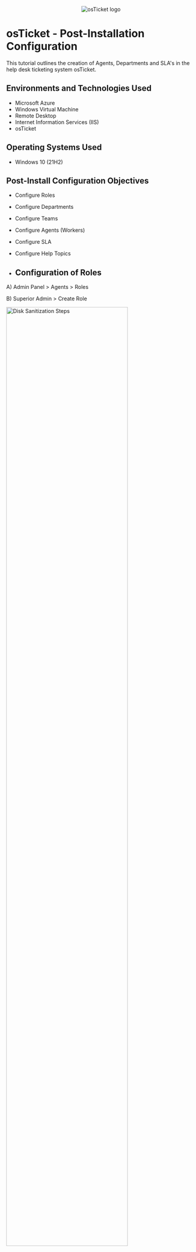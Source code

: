 <p align="center">
<img src="https://i.imgur.com/Clzj7Xs.png" alt="osTicket logo"/>
</p>

<h1>osTicket - Post-Installation Configuration</h1>

This tutorial outlines the creation of Agents, Departments and SLA's in the help desk ticketing system osTicket. 

<h2>Environments and Technologies Used</h2>

- Microsoft Azure
- Windows Virtual Machine
- Remote Desktop
- Internet Information Services (IIS)
- osTicket

<h2>Operating Systems Used </h2>

- Windows 10</b> (21H2)
<p>

<h2>Post-Install Configuration Objectives</h2>

- Configure Roles
- Configure Departments
- Configure Teams
- Configure Agents (Workers)
- Configure SLA
- Configure Help Topics

- <h2>Configuration of Roles</h2>

A) Admin Panel > Agents > Roles

B) Superior Admin > Create Role

<img src="https://i.imgur.com/eHgF4RJ.png" height="80%" width="80%" alt="Disk Sanitization Steps"/>

Create the role Superior Admin, and give it the accessbility that a Superior Admin should have. Complete Control.

<img src="https://i.imgur.com/95zIXPV.png" height="80%" width="80%" alt="Disk Sanitization Steps"/>

- <h2>Configure Departments</h2>

A) Admin Panel > Agents > Departments

B) System Administrators > Create Department

<img src="https://i.imgur.com/vnzabEi.png" height="80%" width="80%" alt="Disk Sanitization Steps"/>


- <h2>Configure Teams</h2>

A) Admin Panel > Agents > Teams

B) Level I Support

C) Level II Support > Edit to your liking > Create Teams

<img src="https://i.imgur.com/BadK5BJ.png" height="80%" width="80%" alt="Disk Sanitization Steps"/>


- <h2>Allow anyone to create tickets</h2>

A) Admin Panel > Settings > User Settings

B) Click Registration Required > Save Changes

<img src="https://i.imgur.com/pbyL9lP.png" height="80%" width="80%" alt="Disk Sanitization Steps"/>


- <h2>Configure Agents (Workers)</h2>

A) Admin Panel > Agents > Add New Agent

- Kayden
- Benjamin

<img src="https://i.imgur.com/nT4TYi4.png" height="80%" width="80%" alt="Disk Sanitization Steps"/>


Edit Access, Permissions, and Teams as needed for the designated agent


<img src="https://i.imgur.com/oaYFKkO.png" height="80%" width="80%" alt="Disk Sanitization Steps"/>


- <h2>Configure Users (Customers)</h2>

A) Agent Panel > User > Add New User

- Sammy
- Rudy

<img src="https://i.imgur.com/iiyucZ9.png" height="80%" width="80%" alt="Disk Sanitization Steps"/>


- <h2>Configure SLA</h2>

A) Admin Panel > Manage > SLA > Add New SLA Plan

<img src="https://i.imgur.com/TmBYI6t.png" height="80%" width="80%" alt="Disk Sanitization Steps"/>

B) Sev-A (1 hour, 24/7)
 
   Sev-B (4 hour, 24/7)
  
   Sev-C (1 hour, 24/7)
  
<img src="https://i.imgur.com/99kwMgq.png" height="80%" width="80%" alt="Disk Sanitization Steps"/>
  
  
Once you're finished entering your SLA Plan's, it should look like this
  
  
<img src="https://i.imgur.com/ANtmyxe.png" height="80%" width="80%" alt="Disk Sanitization Steps"/>
  
  
- <h2>Configure Help Topics</h2>

A) Admin Panel > Manage > Help Topics

<img src="https://i.imgur.com/rKlQ35Z.png" height="80%" width="80%" alt="Disk Sanitization Steps"/>
  
B) Add New Help Topics
  
  - Business Critcal Outage
  
  - Personal Computer Issues
  
  - Equipment Request
  
  - Password Reset
  
  When complete, it should look like this
  
  <img src="https://i.imgur.com/t0fNX8H.png" height="80%" width="80%" alt="Disk Sanitization Steps"/>
  
 On the next tutorial, we will create tickets & dislpay the <a href="https://github.com/JuryM87/osTicket-Lifestyle.git"></h1>Ticket Lifecycle
  
  
